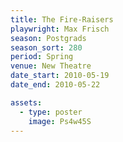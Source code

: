 ```yaml
---
title: The Fire-Raisers
playwright: Max Frisch
season: Postgrads
season_sort: 280
period: Spring
venue: New Theatre
date_start: 2010-05-19
date_end: 2010-05-22

assets:
  - type: poster
    image: Ps4w45S
---
```

